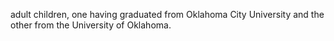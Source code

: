 ﻿---
fname: 'Ronald'
lname: 'Kincannon'
id: 456
published: false
layout: judge-bio
---
adult children, one having graduated from Oklahoma City University and the other from the University of Oklahoma.
